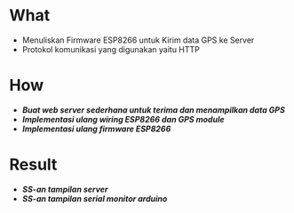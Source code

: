 # What
* Menuliskan Firmware ESP8266 untuk Kirim data GPS ke Server
* Protokol komunikasi yang digunakan yaitu HTTP

# How
* ***Buat web server sederhana untuk terima dan menampilkan data GPS***
* ***Implementasi ulang wiring ESP8266 dan GPS module***
* ***Implementasi ulang firmware ESP8266***

# Result
* ***SS-an tampilan server***
* ***SS-an tampilan serial monitor arduino***
